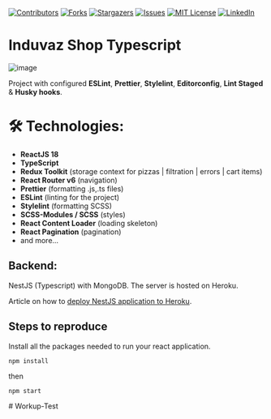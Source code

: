[![Contributors][contributors-shield]][contributors-url]
[![Forks][forks-shield]][forks-url]
[![Stargazers][stars-shield]][stars-url]
[![Issues][issues-shield]][issues-url]
[![MIT License][license-shield]][license-url]
[![LinkedIn][linkedin-shield]][linkedin-url]

# Induvaz Shop Typescript

![image](https://user-images.githubusercontent.com/39880364/170506490-b39ae22c-8eea-491b-a274-a3a3ad64148c.png)

Project with configured **ESLint**, **Prettier**, **Stylelint**, **Editorconfig**, **Lint Staged** & **Husky hooks**.

# 🛠 Technologies:

- **ReactJS 18**
- **TypeScript**
- **Redux Toolkit** (storage context for pizzas | filtration | errors | cart items)
- **React Router v6** (navigation)
- **Prettier** (formatting .js,.ts files)
- **ESLint** (linting for the project)
- **Stylelint** (formatting SCSS)
- **SCSS-Modules / SCSS** (styles)
- **React Content Loader** (loading skeleton)
- **React Pagination** (pagination)
- and more...

## **Backend**:

NestJS (Typescript) with MongoDB. The server is hosted on Heroku.

Article on how to [deploy NestJS application to Heroku](https://medium.com/@nikmacentosh/deploying-nestjs-server-to-heroku-guide-46e36f8ce779).

## Steps to reproduce

Install all the packages needed to run your react application.

```shell
npm install
```

then

```shell
npm start
```

<!-- MARKDOWN LINKS & IMAGES SHIELDS -->
<!-- https://www.markdownguide.org/basic-syntax/#reference-style-links -->

[contributors-shield]: https://img.shields.io/github/contributors/nikmace/pizza-shop.svg?style=for-the-badge
[contributors-url]: https://github.com/nikmace/pizza-shop/graphs/contributors
[forks-shield]: https://img.shields.io/github/forks/nikmace/pizza-shop.svg?style=for-the-badge
[forks-url]: https://github.com/nikmace/pizza-shop/network/members
[stars-shield]: https://img.shields.io/github/stars/nikmace/pizza-shop.svg?style=for-the-badge
[stars-url]: https://github.com/nikmace/pizza-shop/stargazers
[issues-shield]: https://img.shields.io/github/issues/nikmace/pizza-shop.svg?style=for-the-badge
[issues-url]: https://github.com/nikmace/pizza-shop/issues
[license-shield]: https://img.shields.io/github/license/nikmace/pizza-shop.svg?style=for-the-badge
[license-url]: https://github.com/nikmace/pizza-shop/blob/master/LICENSE
[linkedin-shield]: https://img.shields.io/badge/-LinkedIn-black.svg?style=for-the-badge&logo=linkedin&colorB=555
[linkedin-url]: https://linkedin.com/in/nikita-baranov-34a7ba1a2
[product-screenshot]: images/screenshot.png
#   W o r k u p - T e s t  
 